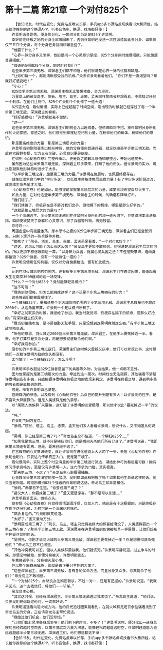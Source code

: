 # 第十二篇 第21章 一个对付825个
        【告知书友，时代在变化，免费站点难以长存，手机app多书源站点切换看书大势所趋，站长给你推荐的这个换源APP，听书音色多、换源、找书都好使！】
       许景明话音刚落，便身影分化，一瞬间分化为足足825个许景明。
       幸好前往终极之地的分身全部带回来了，否则许景明还没法一次性派遣如此多分身，如果仅仅三五百个分身，每个分身任务就稍稍繁重些了。
       “他要干什么？”
       “心界一脉分身多又怎样，依旧是同一个心灵意识掌控，825个分身同时施展招数，只能施展普通招数。”
       “难道他妄图825个分身，同时对付我们？”
       这些半步第三境无敌、深渊君主们都不相信，他们很清楚心界一脉的优势和缺陷。
       “让你们每一个，都能清晰感受我的机缘。”众多许景明看着他们，“你们不是一直渴望吗？那就好好感受吧！”
       “小心！”
       825位半步第三境无敌、深渊君主都无比警惕戒备，全力应对。
       万星岛上的帝龙岛主、院长、塔主、岛主、赤蒙、孟天同样聚精会神观看着，不愿错过任何一个刹那。在他们注视中，825个许景明个个化作了一道火焰！
       825道火焰，看似缓慢，实际上已经超越了时间空间，刚出现的时候就已经穿过了每一个半步第三境无敌、深渊君主的身躯。
       “好好感受吧！”许景明丝毫不留情。
       “这——”
       这些半步第三境无敌、深渊君主们明明全力以赴戒备，但依旧瞬间中招，被许景明分身所化作的火焰穿透。穿透之时，他们感觉到那摧枯拉朽的力量，在粉碎他们的躯体，粉碎他们的意识。
       那是更高维度的力量！那是第三境层次的力量！
       许景明当初刚刚凝练出枪形神符，他的分身使用普通兵器，就足以媲美半步第三境无敌。而后在宫殿群参悟，实力又有突破，心灵意识更是蜕变。
       在得到《心劫枪百卷》完整传承后，更是将之前散乱感悟彻底整合，开始迅速提升。
       虽然因为这些半步第三境无敌、深渊君主联手袭来，打断了他的闭关。但许景明的实力，可比刚凝聚枪形神符时进步了太多。
       “以半步第三境之身，施展第三境的力量。”许景明在施展时，也佩服终极存在。
       就像低维生命当中的‘宇宙传说’，以低维生命躯体施展高维力量！有了宇宙传说阶段过渡，成高维生命希望才大增。
       《心劫枪百卷》也是如此，能够提前掌握第三境层次的力量，成第三境希望自然大多了。
       如此力量，在对付这些半步第三境无敌、深渊君主的时候，的确堪称降维打击。
       “我们错了。”
       “我们赌输了，终极存在是不屑对我们出手，但他赐下的机缘，哪里是那么好争的。”
       “这就是第三境层次的力量吗？”
       一个个深渊君主、半步第三境无敌们在许景明分身所化的那一道火焰下，只觉得根本无法抵挡，瞬间便被焚灭了身躯和心灵意识，除了兵器等外物，再无残留。
       呼呼呼~~~
       周围虚空中有能量激荡，原本恐怖之极的825位半步第三境无敌、深渊君主们已经全部消失，只剩下漂浮的一些兵器等外物。
       “都死了？”院长、塔主、岛主、赤蒙、孟天呆呆看着，“一个对付825个？”
       “这这，这怎么可能？怎么会这么强？”帝龙岛主更加不敢相信，他很清楚深渊君主层次的可怕，所以更加不相信眼前这一幕，“以身躯为兵器，施展心灵兵器之法？不但摧毁意识，连肉身都摧毁？825个强者，没有一个能挡住一招的？”
       许景明没使用任何兵器，仅仅以分身施展枪法，便有如此威力。
       ……
       此刻在羽火城影响的范围内，还有很多半步第三境无敌、深渊君主们在透过因果，遥遥观看发生在南亭3609疆域的这一场交锋。
       “什么？一个对付825个？竟然能够轻易横扫？”
       “这不可能！”
       “我猜到他很强，但怎么能强成这样？这不该是半步第三境拥有的实力！”
       这些强者们都被震撼住了。
       一个横扫825个，要知道整个羽火城影响范围的半步第三境无敌、深渊君主总数量也不超过2000个。从这角度来算，许景明一个足以横扫所有了。
       “幸好之前联系的时候，我拒绝了参加，我当时就觉得，终极存在赐下的机缘，没那么好抢的。”有深渊君主们庆幸。
       “我当初拒绝参加，是不屑做那无耻手段，只是没想到这吴明竟然这么强。”有半步第三境无敌喃喃低语。
       “听他的意思，羽火城近2000位半步第三境无敌、深渊君主，在他手上要死掉近一半。看来，他不打算只是灭杀分身，而是想要彻底斩杀他们啊。”
       “幸好我没参加。”
       没参加的半步第三境无敌们、深渊君主们这时候又震撼又庆幸，他们可以旁观此事，这时候他们一点和许景明为敌的念头都没有。
       太可怕了！一个横扫825个，怎么斗啊？
       ……
       许景明挥手收起这825位强者遗留下的兵器等外物，对这结果，他一点都不意外。
       因为他掌握的是第三境层次的力量，牵扯到这一层次，时间线也无法窥探，其他强者不清楚许景明到底有多强，只能根据许景明在终极之地的表现来判定，许景明在终极之地，遇到稍多些的强者都是直接逃跑的。
       可是，唯有许景明自己清楚。
       宫殿群内的参悟，以及得到《心劫枪百卷》后自己的提升到底有多大！以许景明的性子，是不喜欢大肆屠戮的。但是人类族群是他的禁忌。
       以‘屠戮人类族群’来要挟，这打破了许景明的忍受极限，所以他才说出‘要死掉近一半’的说法。
       “呼。”
       许景明飞回万星岛。
       “景明。”院长、塔主、岛主、赤蒙、孟天他们五人看着许景明，想说什么，又不知道从何说起。
       “吴明，你已经是第三境了吗？”帝龙岛主忍不住道，“一个横扫825个……”
       “如果我是第三境，就不只是横扫他们，而是瞬间灭杀他们所有分身了。”许景明说道，“我距离第三境还有距离，但是，距离已经不远了。”
       在宫殿群的心灵意识蜕变，就让许景明在进化道路上大大跨了一步，参悟《心劫枪百卷》许景明也明白，只要这门传承真正入门，便是第三境了。
       看似很简单，实际上整个时空海量的半步第三境进行筛选，凝结出神符的都屈指可数！拥有修习传承资格的，更是仅有许景明一人。这门传承的门槛，其实极高。
       “距离第三境，不远了？”帝龙岛主心脏狠狠抽搐。
       让无数半步第三境渴望的那一层境，吴明都如此有把握了吗？如果其他生命说这样的话，他只当是吹嘘。可刚刚横扫825个强者的许景明说这话，帝龙岛主却非常相信。
       “景明。”赤蒙忍不住道，“你要成第三境了？”
       “岳父大人，你要成第三境了？”孟天更是惊喜，“那不是可以复活……”
       许景明看着孟天，微笑点头。
       他参悟《心劫枪百卷》只觉得感悟汹涌浮现，仅仅入门，他还是有十足把握的。只是终极存在赐下这份机缘，为的可是一个深渊纪的赌约。
       “都会复活的。”许景明微笑说道。
       “太好了。”孟天激动万分。
       “景明要成第三境了？”院长、岛主、塔主只觉得被巨大的惊喜给淹没了，人类族群要出一个第三境存在了？那些半步第三境无敌、深渊君主在许景明面前仿佛被割草一样屠戮，让他们丝毫不怀疑许景明的话。
       “吴明兄，你刚才说羽火城的半步第三境无敌、深渊君主要死掉近一半？你是想要彻底杀死他们？”帝龙岛主忍不住问道。
       “其他冲突我可以忍，但以人类族群要挟我，他们就该死。”许景明平静说道，过去争斗的时候，即便宝物被抢，即便分身被灭，许景明都能忍。
       毕竟强者争斗，分身被灭是小事。
       但以整个族群来威胁，那就是真正要分生死的大事了。
       “这些深渊君主、半步第三境无敌，各有各的保命方法，而且分身又众多，你真能杀了他们？”帝龙岛主不敢相信。
       “一个对付825个，自然没办法彻底斩杀。不过一对一，还是有把握的。”许景明说道，“我就辛苦点，逐个去找他们，将他们一一斩杀。”
       帝龙岛主心颤。
       “其实这时候，已经有深渊君主、半步第三境无敌透过我求饶了。”帝龙岛主说道，“他们说，只要吴明兄你饶过他们，一切都好说。”
       许景明遥遥看向羽火城方向，他的目光透过因果能看到，在羽火城有足足百余位强者找到了帝龙岛主的分身，正在请帝龙岛主帮忙说话。
       “我给过他们机会，他们没珍惜。”
       “让他们都赶紧准备身后事吧！他们剩下的时间，不多了！”许景明说完，便分化出一道身影嗖的已经跨越时空而去，以第三境层次力量为根基，能够轻松跨越遥远时空，许景明赶路能力也远远超越半步第三境无敌、深渊君主们，他们想逃都逃不掉！
       【告知书友，时代在变化，免费站点难以长存，手机app多书源站点切换看书大势所趋，站长给你推荐的这个换源APP，听书音色多、换源、找书都好使！】